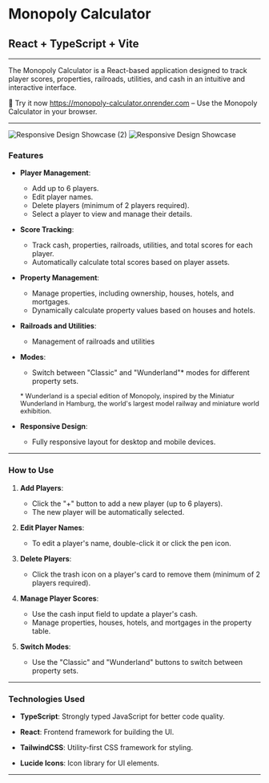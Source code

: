 # Monopoly Calculator

## React + TypeScript + Vite

---
The Monopoly Calculator is a React-based application designed to track player scores, properties, railroads, utilities, and cash in an intuitive and interactive interface.

🚀 Try it now https://monopoly-calculator.onrender.com – Use the Monopoly Calculator in your browser. 

---
![Responsive Design Showcase (2)](https://github.com/user-attachments/assets/9b500d81-0b34-4c52-b1d0-0dd7c1cc75c8)
![Responsive Design Showcase](https://github.com/user-attachments/assets/2c52092e-1532-44bd-86cb-447adc073ae3)


### **Features**
- **Player Management**:
  - Add up to 6 players.
  - Edit player names.
  - Delete players (minimum of 2 players required).
  - Select a player to view and manage their details.

- **Score Tracking**:
  - Track cash, properties, railroads, utilities, and total scores for each player.
  - Automatically calculate total scores based on player assets.

- **Property Management**:
  - Manage properties, including ownership, houses, hotels, and mortgages.
  - Dynamically calculate property values based on houses and hotels.
  
- **Railroads and Utilities**:
  - Management of railroads and utilities 
  
- **Modes**:
  - Switch between "Classic" and "Wunderland"* modes for different property sets.
  
  <span style="font-size: 0.8rem">* Wunderland is a special edition of Monopoly, inspired by the Miniatur Wunderland in Hamburg, the world's largest model railway and miniature world exhibition.</span>

- **Responsive Design**:
  - Fully responsive layout for desktop and mobile devices.


---



### **How to Use**

1. **Add Players**:
   - Click the "+" button to add a new player (up to 6 players).
   - The new player will be automatically selected.

2. **Edit Player Names**:
   - To edit a player's name, double-click it or click the pen icon. 

3. **Delete Players**:
   - Click the trash icon on a player's card to remove them (minimum of 2 players required).

4. **Manage Player Scores**:
   - Use the cash input field to update a player's cash.
   - Manage properties, houses, hotels, and mortgages in the property table.

5. **Switch Modes**:
   - Use the "Classic" and "Wunderland" buttons to switch between property sets.

---
### **Technologies Used**
- **TypeScript**: Strongly typed JavaScript for better code quality.
- **React**: Frontend framework for building the UI.
- **TailwindCSS**: Utility-first CSS framework for styling.

- **Lucide Icons**: Icon library for UI elements.

---


